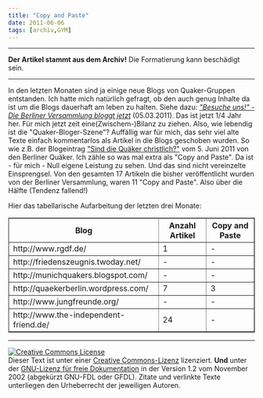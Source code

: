 ```yaml
---
title: "Copy and Paste"
date: 2011-06-06
tags: [archiv,GYM]
---
```

<hr><b>Der Artikel stammt aus dem Archiv!</b> Die Formatierung kann beschädigt sein.<hr>

<p>In den letzten Monaten sind ja einige neue Blogs von Quaker-Gruppen entstanden. Ich hatte mich natürlich gefragt, ob den auch genug Inhalte da ist um die Blogs dauerhaft am leben zu halten. Siehe dazu: <a href="http://www.the-independent-friend.de/?q=node/717"><i>"Besuche uns!" - Die Berliner Versammlung bloggt jetzt</i></a> (05.03.2011). Das ist jetzt 1/4 Jahr her. Für mich jetzt zeit eine(Zwischem-)Bilanz zu ziehen. <!--break--> Also, wie lebendig ist die "Quaker-Bloger-Szene"? Auffällig war für mich, das sehr viel alte Texte einfach kommentarlos als Artikel in die Blogs geschoben wurden. So wie z.B. der Blogeintrag <a href="http://quaekerberlin.wordpress.com/2011/06/05/sind-die-quaker-christlich/">"Sind die Quäker christlich?"</a> vom 5. Juni 2011 von den Berliner Quäker. Ich zähle so was mal extra als "Copy and Paste". Da ist - für mich - Null eigene Leistung zu sehen. Und das sind nicht vereinzelte Einsprengsel. Von den gesamten 17 Artikeln die bisher veröffentlicht wurden von der Berliner Versammlung, waren 11  "Copy and Paste". Also über die Hälfte (Tendenz fallend!)</p>

<p> Hier das tabellarische Aufarbeitung der letzten drei Monate:

<table border="1">
  <tr>
    <th>Blog</th>
    <th>Anzahl Artikel</th>
    <th>Copy and Paste</th>
  </tr>
  <tr>
    <td> http://www.rgdf.de/ </td>
    <td>1</td>
    <td>-</td>
  </tr>
  <tr>
    <td> http://friedenszeugnis.twoday.net/ </td>
    <td>-</td>
    <td>-</td>
  </tr>
  <tr>
    <td> http://munichquakers.blogspot.com/ </td>
    <td>-</td>
    <td>-</td>
  </tr>
  <tr>
    <td> http://quaekerberlin.wordpress.com/ </td>
    <td>7</td>
    <td>3</td>
  </tr>
  <tr>
    <td> http://www.jungfreunde.org/ </td>
    <td>-</td>
    <td>-</td>
  </tr>
  <tr>
    <td> http://www.the-independent-friend.de/ </td>
    <td>24</td>
    <td>-</td>
  </tr>
</table>
</p>

<hr />
<p><a href="http://creativecommons.org/licenses/by-sa/3.0/de/" rel="license"><img src="http://i.creativecommons.org/l/by-sa/3.0/de/88x31.png" style="border-width: 0pt;" alt="Creative Commons License" /></a><br />
Dieser <span rel="dc:type" href="http://purl.org/dc/dcmitype/Text" xmlns:dc="http://purl.org/dc/elements/1.1/">Text</span> ist unter einer <a href="http://creativecommons.org/licenses/by-sa/3.0/de/" rel="license">Creative Commons-Lizenz</a> lizenziert. <b>Und</b> unter der <a href="http://de.wikipedia.org/wiki/GFDL">GNU-Lizenz f&uuml;r freie Dokumentation</a> in der Version 1.2 vom November 2002 (abgek&uuml;rzt GNU-FDL oder GFDL). Zitate und verlinkte Texte unterliegen den Urheberrecht der jeweiligen Autoren.</p>

